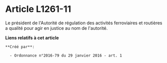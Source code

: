 # Article L1261-11

Le président de l'Autorité de régulation des activités ferroviaires et routières a qualité pour agir en justice au nom de
l'autorité.

**Liens relatifs à cet article**

	**Créé par**:

	  - Ordonnance n°2016-79 du 29 janvier 2016 - art. 1
